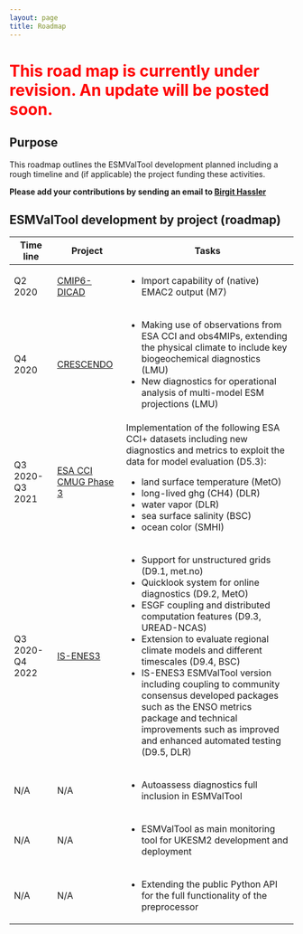 ```yaml
---
layout: page
title: Roadmap
---
```


<h1 style="color:red">This road map is currently under revision. An update will be posted soon.</h1>

## Purpose

This roadmap outlines the ESMValTool development planned including a rough
timeline and (if applicable) the project funding these activities.

**Please add your contributions by sending an email to <a href="javascript:mail('birgit.hassler','dlr.de')">Birgit Hassler</a>**

## ESMValTool development by project (roadmap)

<table>
<thead>
<tr>
<th>Time line</th>
<th>Project</th>
<th>Tasks</th>
</tr>
</thead>
<tbody>
  <tr>
  <td>Q2 2020</td>
  <td>
  <a href="https://c6de.dkrz.de/de-dicad.html/">CMIP6-DICAD</a>
  </td>
  <td>
  <ul>
  <li>Import capability of (native) EMAC2 output (M7)</li>
  </ul>
  </td>
  </tr>
  <tr>
  <td>Q4 2020</td>
  <td>
  <a href="https://ukesm.ac.uk/crescendo/">CRESCENDO</a>
  </td>
  <td>
  <ul>
    <li>Making use of observations from ESA CCI and
    obs4MIPs, extending the physical climate to
    include key biogeochemical diagnostics
    (LMU)</li>
  <li>New diagnostics for operational analysis of
  multi-model ESM projections (LMU)</li>
  </ul>
  </td>
  </tr>
  <tr>
  <td>Q3 2020-Q3 2021</td>
  <td>
  <a href="https://climate.esa.int/en/projects/cmug/">ESA CCI CMUG Phase 3</a>
  </td>
  <td>
  Implementation of the following ESA CCI+ datasets
  including new diagnostics and metrics to exploit
  the data for model evaluation (D5.3):
  <ul>
    <li>land surface temperature (MetO)</li>
    <li>long-lived ghg (CH4) (DLR)</li>
    <li>water vapor (DLR)</li>
    <li>sea surface salinity (BSC)</li>
    <li>ocean color (SMHI)</li>
  </ul>
  </td>
  </tr>
  <tr>
  <td>Q3 2020-Q4 2022</td>
  <td>
  <a href="https://is.enes.org/">IS-ENES3</a>
  </td>
  <td>
  <ul>
    <li>Support for unstructured grids (D9.1, met.no)</li>
    <li>Quicklook system for online diagnostics (D9.2, MetO)</li>
    <li>ESGF coupling and distributed computation features (D9.3, UREAD-NCAS)</li>
    <li>Extension to evaluate regional climate models and different timescales (D9.4, BSC)</li>
    <li>IS-ENES3 ESMValTool version including
    coupling to community consensus developed
    packages such as the ENSO metrics package and
    technical improvements such as improved and
    enhanced automated testing (D9.5, DLR)</li>
  </ul>
  </td>
  </tr>
  <tr>
  <td>N/A</td>
  <td>N/A</td>
  <td>
  <ul>
    <li>Autoassess diagnostics full inclusion in ESMValTool</li>
  </ul>
  </td>
  </tr>
  <tr>
  <td>N/A</td>
  <td>N/A</td>
  <td>
  <ul>
    <li>ESMValTool as main monitoring tool for UKESM2 development and deployment</li>
  </ul>
  </td>
  </tr>
  <tr>
  <td>N/A</td>
  <td>N/A</td>
  <td>
  <ul>
    <li>Extending the public Python API for the full functionality of the preprocessor</li>
  </ul>
  </td>
  </tr>
</tbody>
</table>
